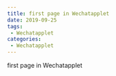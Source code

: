 ```yaml
---
title: first page in Wechatapplet
date: 2019-09-25
tags:
 - Wechatapplet
categories: 
 - Wechatapplet
---
```


first page in Wechatapplet
